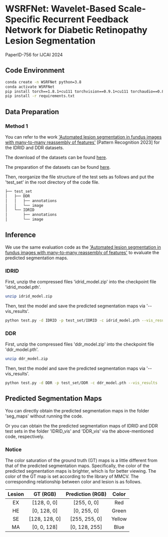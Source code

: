 # WSRFNet: Wavelet-Based Scale-Specific Recurrent Feedback Network for Diabetic Retinopathy Lesion Segmentation

PaperID-756 for IJCAI 2024

## Code Environment
```bash
conda create -n WSRFNet python=3.8
conda activate WSRFNet
pip install torch==1.8.1+cu111 torchvision==0.9.1+cu111 torchaudio==0.8.1 -f https://download.pytorch.org/whl/torch_stable.html
pip install -r requirements.txt
```

## Data Preparation
### Method 1
You can refer to the work  ['Automated lesion segmentation in fundus images with many-to-many reassembly of features'](https://github.com/CVIU-CSU/M2MRF-Lesion-Segmentation) [Pattern Recognition 2023] for the IDRID and DDR datasets. 

The download of the datasets can be found [here](https://github.com/CVIU-CSU/M2MRF-Lesion-Segmentation#results-and-models).

 The preparation of the datasets can be found [here](https://github.com/CVIU-CSU/M2MRF-Lesion-Segmentation#training-and-testing). 

 Then, reorganize the file structure of the test sets as follows and put the 'test_set' in the root directory of the code file.

 ```bash
├── test_set
│   ├── DDR
│   │   ├── annotations
│   │   └── image
│   └── IDRID
│       ├── annotations
│       └── image
 ```


## Inference
We use the same evaluation code as the ['Automated lesion segmentation in fundus images with many-to-many reassembly of features'](https://github.com/CVIU-CSU/M2MRF-Lesion-Segmentation) to evaluate the predicted segmentation maps.


### IDRID

First, unzip the compressed files 'idrid_model.zip' into the checkpoint file 'idrid_model.pth'.

```bash
unzip idrid_model.zip
```
Then, test the model and save the predicted segmentation maps via '--vis_results'.

```bash
python test.py -d IDRID -p test_set/IDRID -c idrid_model.pth --vis_results
```

### DDR

First, unzip the compressed files 'ddr_model.zip' into the checkpoint file 'ddr_model.pth'.

```bash
unzip ddr_model.zip
```
Then, test the model and save the predicted segmentation maps via '--vis_results'.

```bash
python test.py -d DDR -p test_set/DDR -c ddr_model.pth --vis_results
```

## Predicted Segmentation Maps
You can directly obtain the predicted segmentation maps in the folder 'seg_maps' without running the code.

Or you can obtain the the predicted segmentation maps of IDRID and DDR test sets in the folder 'IDRID_vis' and 'DDR_vis' via the above-mentioned code, respectively. 

### Notice

The color saturation of the ground truth (GT) maps is a little different from that of the predicted segmentation maps. Specifically, the color of the predicted segmentation maps is brighter, which is for better viewing. The color of the GT map is set  according to the library of MMCV. The corresponding relationship between color and lesion is as follows.

|  Lesion   | GT (RGB)  | Prediction (RGB) | Color|
|  :----:  | :----:  | :----: | :----: |
| EX  | [128, 0, 0] | [255, 0, 0] | Red |
| HE  | [0, 128, 0] | [0, 255, 0] | Green|
| SE  |[128, 128, 0] | [255, 255, 0] | Yellow|
| MA  |[0, 0, 128] |  [0, 128, 255] | Blue|
